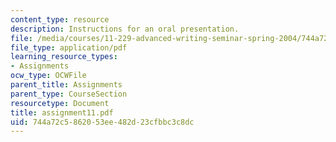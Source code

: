 ```yaml
---
content_type: resource
description: Instructions for an oral presentation.
file: /media/courses/11-229-advanced-writing-seminar-spring-2004/744a72c5862053ee482d23cfbbc3c8dc_assignment11.pdf
file_type: application/pdf
learning_resource_types:
- Assignments
ocw_type: OCWFile
parent_title: Assignments
parent_type: CourseSection
resourcetype: Document
title: assignment11.pdf
uid: 744a72c5-8620-53ee-482d-23cfbbc3c8dc
---
```

